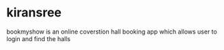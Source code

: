 # kiransree
bookmyshow is an online coverstion hall booking app which allows user to login and find the halls 
